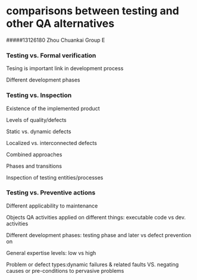 comparisons between testing and other QA alternatives
=======================
#####13126180  Zhou Chuankai     Group E

### Testing vs. Formal verification
Tesing is important link in development process

Different development phases

### Testing vs. Inspection
Existence of the implemented product

Levels of quality/defects

Static vs. dynamic defects

Localized vs. interconnected defects

Combined approaches

Phases and transitions

Inspection of testing entities/processes

### Testing vs. Preventive actions
Different applicability to maintenance
    
Objects QA activities applied on different things: executable code vs dev. activities

Different development phases: testing phase and later vs defect prevention on 

General expertise levels: low vs high

Problem or defect types:dynamic failures & related faults VS. negating causes or pre-conditions to pervasive problems

